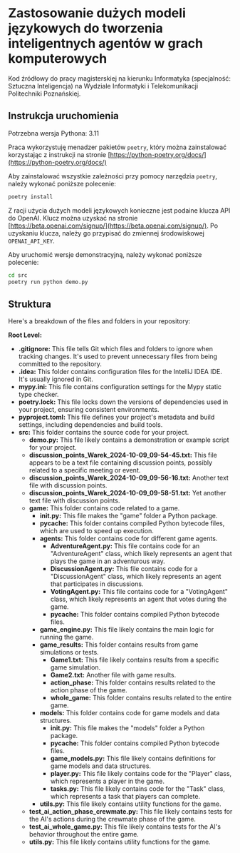 # Zastosowanie dużych modeli językowych do tworzenia inteligentnych agentów w grach komputerowych
Kod źródłowy do pracy magisterskiej na kierunku Informatyka (specjalność: Sztuczna Inteligencja) na Wydziale Informatyki i Telekomunikacji Politechniki Poznańskiej.

## Instrukcja uruchomienia
Potrzebna wersja Pythona: 3.11

Praca wykorzystuję menadzer pakietów `poetry`, który można zainstalować korzystając z instrukcji na stronie [https://python-poetry.org/docs/](https://python-poetry.org/docs/)

Aby zainstalować wszystkie zależności przy pomocy narzędzia `poetry`, należy wykonać poniższe polecenie:
```bash
poetry install
```
Z racji użycia dużych modeli językowych konieczne jest podaine klucza API do OpenAI. Klucz można uzyskać na stronie [https://beta.openai.com/signup/](https://beta.openai.com/signup/). Po uzyskaniu klucza, należy go przypisać do zmiennej środowiskowej `OPENAI_API_KEY`.

Aby uruchomić wersje demonstracyjną, należy wykonać poniższe polecenie:
```bash
cd src
poetry run python demo.py
```

## Struktura
Here's a breakdown of the files and folders in your repository:

**Root Level:**

* **.gitignore:** This file tells Git which files and folders to ignore when tracking changes. It's used to prevent unnecessary files from being committed to the repository.
* **.idea:** This folder contains configuration files for the IntelliJ IDEA IDE. It's usually ignored in Git.
* **mypy.ini:** This file contains configuration settings for the Mypy static type checker.
* **poetry.lock:** This file locks down the versions of dependencies used in your project, ensuring consistent environments.
* **pyproject.toml:** This file defines your project's metadata and build settings, including dependencies and build tools.
* **src:** This folder contains the source code for your project.
  * **demo.py:** This file likely contains a demonstration or example script for your project.
  * **discussion_points_Warek_2024-10-09_09-54-45.txt:** This file appears to be a text file containing discussion points, possibly related to a specific meeting or event.
  * **discussion_points_Warek_2024-10-09_09-56-16.txt:** Another text file with discussion points.
  * **discussion_points_Warek_2024-10-09_09-58-51.txt:** Yet another text file with discussion points.
  * **game:** This folder contains code related to a game.
    * **__init__.py:** This file makes the "game" folder a Python package.
    * **__pycache__:** This folder contains compiled Python bytecode files, which are used to speed up execution.
    * **agents:** This folder contains code for different game agents.
      * **AdventureAgent.py:** This file contains code for an "AdventureAgent" class, which likely represents an agent that plays the game in an adventurous way.
      * **DiscussionAgent.py:** This file contains code for a "DiscussionAgent" class, which likely represents an agent that participates in discussions.
      * **VotingAgent.py:** This file contains code for a "VotingAgent" class, which likely represents an agent that votes during the game.
      * **__pycache__:** This folder contains compiled Python bytecode files.
    * **game_engine.py:** This file likely contains the main logic for running the game.
    * **game_results:** This folder contains results from game simulations or tests.
      * **Game1.txt:** This file likely contains results from a specific game simulation.
      * **Game2.txt:** Another file with game results.
      * **action_phase:** This folder contains results related to the action phase of the game.
      * **whole_game:** This folder contains results related to the entire game.
    * **models:** This folder contains code for game models and data structures.
      * **__init__.py:** This file makes the "models" folder a Python package.
      * **__pycache__:** This folder contains compiled Python bytecode files.
      * **game_models.py:** This file likely contains definitions for game models and data structures.
      * **player.py:** This file likely contains code for the "Player" class, which represents a player in the game.
      * **tasks.py:** This file likely contains code for the "Task" class, which represents a task that players can complete.
    * **utils.py:** This file likely contains utility functions for the game.
  * **test_ai_action_phase_crewmate.py:** This file likely contains tests for the AI's actions during the crewmate phase of the game.
  * **test_ai_whole_game.py:** This file likely contains tests for the AI's behavior throughout the entire game.
  * **utils.py:** This file likely contains utility functions for the game.

